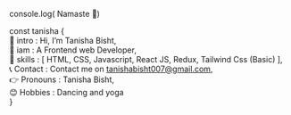 console.log( Namaste 🙏)

const tanisha { </br>
 👋 intro :  Hi, I’m Tanisha Bisht, </br>
 👀 iam   : A Frontend web Developer,</br>
 📝 skills : [ HTML, CSS, Javascript, React JS, Redux, Tailwind Css (Basic) ],</br>
 📞 Contact : Contact me on tanishabisht007@gmail.com,</br>
 👉 Pronouns : Tanisha Bisht,</br>
 😊 Hobbies : Dancing and yoga</br>
  }





<!---
tanishabisht0707/tanishabisht0707 is a ✨ special ✨ repository because its `README.md` (this file) appears on your GitHub profile.
You can click the Preview link to take a look at your changes.
--->
